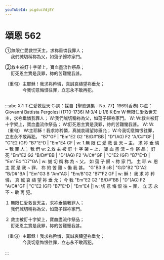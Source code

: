 ```yaml
---
youTubeId: pigducVdjEY
---
```


# 頌恩 562
①無限仁愛救世天主，求袮垂憐我罪人；<br>
　 我們誠切稱袮為父，如蕩子歸袮家門。

②救主被釘十字架上，寶血盡流作祭品；<br>
　 釘死恩主實是我罪，袮的苦難慟我甚。

 （重句）主耶穌！我求袮矜憐，真誠哀禱望袮垂允；<br>
 　　　　今我切意悔恨往罪，立志永不敢再犯。
<br><br>


:::abc
X:1
T:仁愛救世天
C:詞：採自【聖歌選集 - No. 77】1969(香港)
C:曲：Giovanni Battista Pergolesi (1710-1736)
M:3/4
L:1/8
K:Em
W:無限仁愛救世天主，求袮垂憐我罪人；
W:我們誠切稱袮為父，如蕩子歸袮家門。
W:
W:救主被釘十字架上，寶血盡流作祭品；
W:釘死恩主實是我罪，袮的苦難慟我甚。
W:
W:（重句）
W:主耶穌！我求袮矜憐，真誠哀禱望袮垂允；
W:今我切意悔恨往罪，立志永不敢再犯。
"B7"GF | "Em"E2 G2 "B/D#"BB | "D"(AG) F2 "A/C#"GF | "C"E2 (GF) "B7"E^D | "Em"E4 GF | 
w: 1.無 限 仁 愛 救 世 天 ~ 主， 求 祢 垂 憐 ~ 我 罪 人； 我 們 
w: 2.救 主 被 釘 十 字 架 ~ 上， 寶 血 盡 流 ~ 作 祭 品； 釘 死 
     "Em"E2 G2 "B/D#"BB | "D"(AG) F2 "A/C#"GF | "C"E2 (GF) "B7"E^D | "Em"E4 "D7"GA |
w: 誠 切 稱 祢 為 ~ 父， 如 蕩 子 歸 ~ 祢 家 門。 主 耶 
w: 恩 主 實 是 我 ~ 罪， 祢 的 苦 難 ~ 慟 我 甚。
     "G"B3 B cB  | "G/D"B2 "D"A2 "B/D#"BA | "Em"G3 B "Am"AG    | "Em/B"G2 "B7"F2 GF | 
w: 穌！ 我 求 祢 矜 憐， 真 誠 哀 禱 望 祢 垂 允； 今 我 
     "Em"E2 G2 "B/D#"BB | "D"(AG) F2 "A/C#"GF | "C"E2 (GF) "B7"E^D | "Em"E4 |]
w: 切 意 悔 恨 往 ~ 罪， 立 志 永 不 ~ 敢 再 犯。

１ 無限仁愛救世天主，求袮垂憐我罪人；<br>
　 我們誠切稱袮為父，如蕩子歸袮家門。

２ 救主被釘十字架上，寶血盡流作祭品；<br>
　 釘死恩主實是我罪，袮的苦難慟我甚。

 （重句）主耶穌！我求袮矜憐，真誠哀禱望袮垂允；<br>
 　　　　今我切意悔恨往罪，立志永不敢再犯。
<br><br>
:::